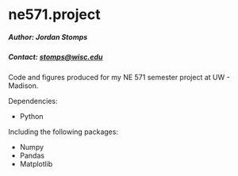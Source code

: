 # ne571.project
##### Author: Jordan Stomps
##### Contact: stomps@wisc.edu

Code and figures produced for my NE 571 semester project at UW - Madison.

Dependencies:
- Python

Including the following packages:
- Numpy
- Pandas
- Matplotlib
